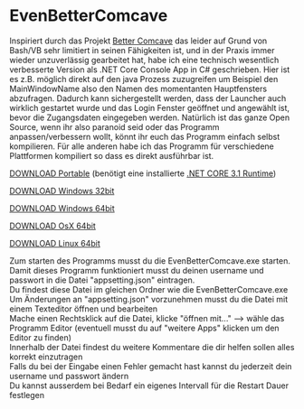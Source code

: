# EvenBetterComcave
Inspiriert durch das Projekt [Better Comcave](https://github.com/scysys/Better-Comcave) das leider auf Grund von Bash/VB sehr limitiert in seinen Fähigkeiten ist, und in der Praxis immer wieder unzuverlässig gearbeitet hat, habe ich eine technisch wesentlich verbesserte Version als .NET Core Console App in C# geschrieben.
Hier ist es z.B. möglich direkt auf den java Prozess zuzugreifen um Beispiel den MainWindowName also den Namen des momentanten Hauptfensters abzufragen. Dadurch kann sichergestellt werden, dass der Launcher auch wirklich gestartet wurde und das Login Fenster geöffnet und angewählt ist, bevor die Zugangsdaten eingegeben werden.
Natürlich ist das ganze Open Source, wenn ihr also paranoid seid oder das Programm anpassen/verbessern wollt, könnt ihr euch das Programm einfach selbst kompilieren.
Für alle anderen habe ich das Programm für verschiedene Plattformen kompiliert so dass es direkt ausführbar ist.

[DOWNLOAD Portable](https://github.com/L-Pow/EvenBetterComcave/raw/master/Download%20Releases/portable.zip) (benötigt eine installierte [.NET CORE 3.1 Runtime](https://dotnet.microsoft.com/download/dotnet-core/3.1)) 

[DOWNLOAD Windows 32bit](https://github.com/L-Pow/EvenBetterComcave/raw/master/Download%20Releases/win_x86.zip)

[DOWNLOAD Windows 64bit](https://github.com/L-Pow/EvenBetterComcave/raw/master/Download%20Releases/win_x64.zip)

[DOWNLOAD OsX 64bit](https://github.com/L-Pow/EvenBetterComcave/raw/master/Download%20Releases/osx_x64.zip)

[DOWNLOAD Linux 64bit](https://github.com/L-Pow/EvenBetterComcave/raw/master/Download%20Releases/linux_x64.zip)

Zum starten des Programms musst du die EvenBetterComcave.exe starten. <br>
Damit dieses Programm funktioniert musst du deinen username und passwort in die Datei "appsetting.json" eintragen.<br>
Du findest diese Datei im gleichen Ordner wie die EvenBetterComcave.exe<br>
Um Änderungen an "appsetting.json" vorzunehmen musst du die Datei mit einem Texteditor öffnen und bearbeiten<br>
Mache einen Rechtsklick auf die Datei, klicke "öffnen mit..." --> wähle das Programm Editor (eventuell musst du auf "weitere Apps" klicken um den Editor zu finden)<br>
Innerhalb der Datei findest du weitere Kommentare die dir helfen sollen alles korrekt einzutragen<br>
Falls du bei der Eingabe einen Fehler gemacht hast kannst du jederzeit dein username und passwort ändern<br>
Du kannst ausserdem bei Bedarf ein eigenes Intervall für die Restart Dauer festlegen<br>
